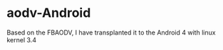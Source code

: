 aodv-Android
============

Based on the FBAODV,  I have transplanted it to the Android 4 with linux kernel 3.4
